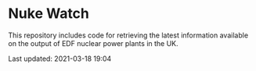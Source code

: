 # Nuke Watch

This repository includes code for retrieving the latest information available on the output of EDF nuclear power plants in the UK.

Last updated: 2021-03-18 19:04